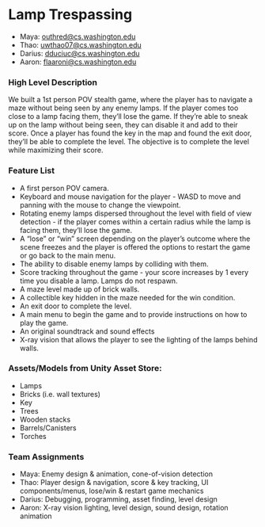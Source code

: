 # Lamp Trespassing

- Maya: outhred@cs.washington.edu
- Thao: uwthao07@cs.washington.edu
- Darius: dduciuc@cs.washington.edu
- Aaron: flaaroni@cs.washington.edu

### High Level Description
We built a 1st person POV stealth game, where the player has to navigate a maze without being seen by any enemy lamps. If the player comes too close to a lamp facing them, they’ll lose the game. If they’re able to sneak up on the lamp without being seen, they can disable it and add to their score. Once a player has found the key in the map and found the exit door, they’ll be able to complete the level. The objective is to complete the level while maximizing their score.

### Feature List
- A first person POV camera.
- Keyboard and mouse navigation for the player - WASD to move and panning with the mouse to change the viewpoint.
- Rotating enemy lamps dispersed throughout the level with field of view detection - if the player comes within a certain radius while the lamp is facing them, they’ll lose the game.
- A “lose” or “win” screen depending on the player’s outcome where the scene freezes and the player is offered the options to restart the game or go back to the main menu.
- The ability to disable enemy lamps by colliding with them.
- Score tracking throughout the game - your score increases by 1 every time you disable a lamp. Lamps do not respawn.
- A maze level made up of brick walls.
- A collectible key hidden in the maze needed for the win condition.
- An exit door to complete the level.
- A main menu to begin the game and to provide instructions on how to play the game.
- An original soundtrack and sound effects
- X-ray vision that allows the player to see the lighting of the lamps behind walls.

### Assets/Models from Unity Asset Store:
- Lamps
- Bricks (i.e. wall textures)
- Key
- Trees
- Wooden stacks
- Barrels/Canisters
- Torches

### Team Assignments
- Maya: Enemy design & animation, cone-of-vision detection
- Thao: Player design & navigation, score & key tracking, UI components/menus, lose/win & restart game mechanics
- Darius: Debugging, programming, asset finding, level design
- Aaron: X-ray vision lighting, level design, sound design, rotation animation
